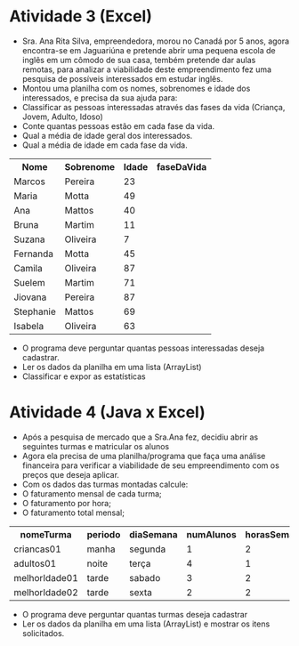 # Atividade 3 (Excel)
- Sra. Ana Rita Silva, empreendedora, morou no Canadá por 5 anos, agora encontra-se em Jaguariúna e pretende abrir uma pequena escola de inglês em um cômodo de sua casa, tembém pretende dar aulas remotas, para analizar a viabilidade deste empreendimento fez uma pesquisa de possíveis interessados em estudar inglês.
- Montou uma planilha com os nomes, sobrenomes e idade dos interessados, e precisa da sua ajuda para:
- Classificar as pessoas interessadas através das fases da vida (Criança, Jovem, Adulto, Idoso)
- Conte quantas pessoas estão em cada fase da vida.
- Qual a média de idade geral dos interessados.
- Qual a média de idade em cada fase da vida.
<table>
<tr><th>Nome</th><th>Sobrenome</th><th>Idade</th><th>faseDaVida</th></tr>
<tr><td>Marcos</td><td>Pereira</td><td>23</td><td></td></tr>
<tr><td>Maria</td><td>Motta</td><td>49</td><td></td></tr>
<tr><td>Ana</td><td>Mattos</td><td>40</td><td></td></tr>
<tr><td>Bruna</td><td>Martim</td><td>11</td><td></td></tr>
<tr><td>Suzana</td><td>Oliveira</td><td>7</td><td></td></tr>
<tr><td>Fernanda</td><td>Motta</td><td>45</td><td></td></tr>
<tr><td>Camila</td><td>Oliveira</td><td>87</td><td></td></tr>
<tr><td>Suelem</td><td>Martim</td><td>71</td><td></td></tr>
<tr><td>Jiovana</td><td>Pereira</td><td>87</td><td></td></tr>
<tr><td>Stephanie</td><td>Mattos</td><td>69</td><td></td></tr>
<tr><td>Isabela</td><td>Oliveira</td><td>63</td><td></td></tr>
</table>

- O programa deve perguntar quantas pessoas interessadas deseja cadastrar.
- Ler os dados da planilha em uma lista (ArrayList)
- Classificar e expor as estatísticas

# Atividade 4 (Java x Excel)
- Após a pesquisa de mercado que a Sra.Ana fez, decidiu abrir as seguintes turmas e matricular os alunos
- Agora ela precisa de uma planilha/programa que faça uma análise financeira para verificar a viabilidade de seu empreendimento com os preços que deseja aplicar.
- Com os dados das turmas montadas calcule:
- O faturamento mensal de cada turma;
- O faturamento por hora;
- O faturamento total mensal;
<table>
<tr><th>nomeTurma</th><th>periodo</th><th>diaSemana</th><th>numAlunos</th><th>horasSemanais</th><th>mensalidade</th><th>faturamentoMensal</th><th>faturamentoHora</th></tr>
<tr><td>criancas01</td><td>manha</td><td>segunda</td><td>1</td><td>2</td><td>149,9</td><td></td><td></td></tr>
<tr><td>adultos01</td><td>noite</td><td>terça</td><td>4</td><td>1</td><td>99,9</td><td></td><td></td></tr>
<tr><td>melhorIdade01</td><td>tarde</td><td>sabado</td><td>3</td><td>2</td><td>129,9</td><td></td><td></td></tr>
<tr><td>melhorIdade02</td><td>tarde</td><td>sexta</td><td>2</td><td>2</td><td>119,9</td><td></td><td></td></tr>
</table>

- O programa deve perguntar quantas turmas deseja cadastrar
- Ler os dados da planilha em uma lista (ArrayList) e mostrar os itens solicitados.